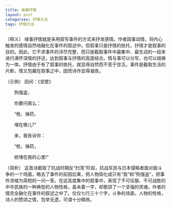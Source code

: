 ```yaml
---
title: 缘事抒情
layout: post
categories: 抒情方法
tags: 抒情方法
---
```


〔释义〕 缘事抒情就是采用叙写事件的方式来抒发感情。作者因事动情，将内心触发的感情自然地融化在事件的叙述中。但叙事只是抒情的依托，抒情才是叙事的目的。因此，它不求事件的详尽完整，而只是截取事件中最集中、最生动的一段来进行满怀深情的抒述，达到叙事与抒情的高度结合。情与事可以分写，也可以熔铸为一体。抒情由于有了叙事的依托，就显得自然而不至于空泛。事件是截取生活的片断，情又包藏在叙事之中，因而诗作显得凝炼。

〔示例〕 田间：《坚壁》

　　狗强盗，

　　你要问我么：

　　“枪、弹药，

　　埋在哪儿?”



　　来，我告诉你：

　　“枪，弹药，

　　统埋在我的心里!”

〔简析〕 这首诗截取了抗战时期反“扫荡”阶段，抗战军民与日本侵略者面对面斗争的一个场面，略去了事件的前因后果，把人物简化成只有“我”和“狗强盗”，把事件浓缩为简短的一问一答。在这高度集中的叙事中，表现了不可征服、不可战胜的中华民族的一种典型的人物性格，虽未着一字，却歌颂了一个坚强的灵魂，作者的情完全融化在事件的叙述之中了。仅仅七行三十个字，斗争的场面，人物的性格，诗人的赞颂之情，包举无遗，可谓十分精炼。 